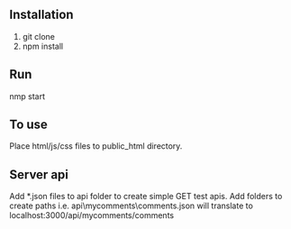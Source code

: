 ## Installation
1. git clone 
2. npm install

## Run

nmp start

## To use

Place html/js/css files to public_html directory.

## Server api

Add *.json files to api folder to create simple GET test apis.
Add folders to create paths i.e. api\mycomments\comments.json will translate to localhost:3000/api/mycomments/comments 


